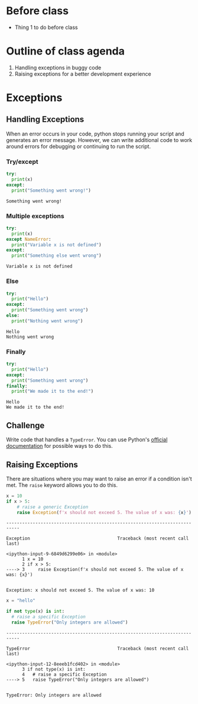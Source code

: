 # Before class

* Thing 1 to do before class

# Outline of class agenda

1. Handling exceptions in buggy code
2. Raising exceptions for a better development experience

# Exceptions

## Handling Exceptions

When an error occurs in your code, python stops running your script and generates an error message. However, we can write additional code to work around errors for debugging or continuing to run the script. 

### Try/except


```python
try:
  print(x)
except:
  print("Something went wrong!")
```

    Something went wrong!


### Multiple exceptions


```python
try:
  print(x)
except NameError:
  print("Variable x is not defined")
except:
  print("Something else went wrong")
```

    Variable x is not defined


### Else


```python
try:
  print("Hello")
except:
  print("Something went wrong")
else:
  print("Nothing went wrong")
```

    Hello
    Nothing went wrong


### Finally


```python
try:
  print("Hello")
except:
  print("Something went wrong")
finally:
  print("We made it to the end!")
```

    Hello
    We made it to the end!


## Challenge

Write code that handles a `TypeError`. You can use Python's [official documentation](https://docs.python.org/3/library/exceptions.html#bltin-exceptions) for possible ways to do this.

## Raising Exceptions

There are situations where you may want to raise an error if a condition isn't met. The `raise` keyword allows you to do this.


```python
x = 10
if x > 5:
    # raise a generic Exception
    raise Exception(f'x should not exceed 5. The value of x was: {x}')
```


    ---------------------------------------------------------------------------

    Exception                                 Traceback (most recent call last)

    <ipython-input-9-6849d6299e06> in <module>
          1 x = 10
          2 if x > 5:
    ----> 3     raise Exception(f'x should not exceed 5. The value of x was: {x}')
    

    Exception: x should not exceed 5. The value of x was: 10



```python
x = "hello"

if not type(x) is int:
  # raise a specific Exception
  raise TypeError("Only integers are allowed")
```


    ---------------------------------------------------------------------------

    TypeError                                 Traceback (most recent call last)

    <ipython-input-12-8eeeb1fcd402> in <module>
          3 if not type(x) is int:
          4   # raise a specific Exception
    ----> 5   raise TypeError("Only integers are allowed")
    

    TypeError: Only integers are allowed

